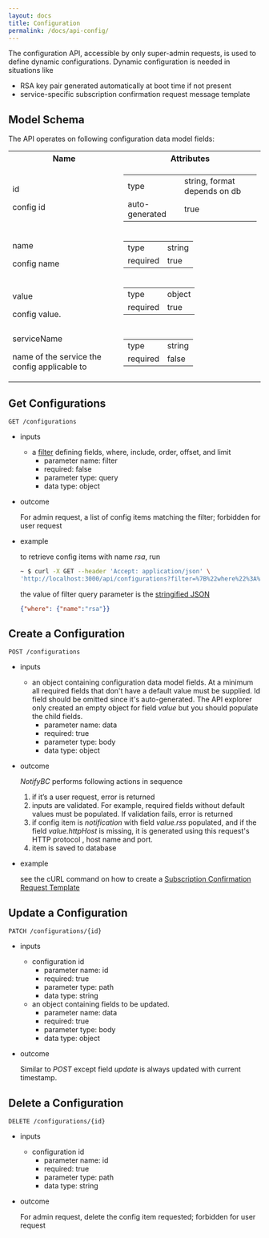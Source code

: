 ```yaml
---
layout: docs
title: Configuration
permalink: /docs/api-config/
---
```

The configuration API, accessible by only super-admin requests, is used to define dynamic configurations. Dynamic configuration is needed in situations like

* RSA key pair generated automatically at boot time if not present
* service-specific subscription confirmation request message template

## Model Schema
The API operates on following configuration data model fields: 
<table>
  <tr>
    <th>Name</th>
    <th>Attributes</th>
  </tr>
  <tr>
    <td>
      <p class="name">id</p>
      <p class="description">config id</p>
    </td>
    <td>
      <table>
        <tr><td>type</td><td>string, format depends on db</td></tr>
        <tr><td>auto-generated</td><td>true</td></tr>
      </table>
    </td>
  </tr>
  <tr>
    <td>
      <p class="name">name</p>
      <p class="description">config name</p>
    </td>
    <td>
      <table>
        <tr><td>type</td><td>string</td></tr>
        <tr><td>required</td><td>true</td></tr>
      </table>
    </td>
  </tr>
  <tr>
    <td>
      <p class="name">value</p>
      <div class="description">config value.
      </div>
    </td>
    <td>
      <table>
        <tr><td>type</td><td>object</td></tr>
        <tr><td>required</td><td>true</td></tr>
      </table>
    </td>
  </tr>
  <tr>
    <td>
      <p class="name">serviceName</p>
      <p class="description">name of the service the config applicable to</p>
    </td>
    <td>
      <table>
        <tr><td>type</td><td>string</td></tr>
        <tr><td>required</td><td>false</td></tr>
      </table>
    </td>
  </tr>
</table>

## Get Configurations
```
GET /configurations
```
* inputs 
  * a [filter](https://loopback.io/doc/en/lb3/Querying-data.html#filters) defining fields, where, include, order, offset, and limit
    * parameter name: filter
    * required: false
    * parameter type: query
    * data type: object
* outcome
  
  For admin request, a list of config items matching the filter; forbidden for user request

* example

  to retrieve config items with name *rsa*, run
  
  ```bash
  ~ $ curl -X GET --header 'Accept: application/json' \
  'http://localhost:3000/api/configurations?filter=%7B%22where%22%3A%20%7B%22name%22%3A%22rsa%22%7D%7D'
  ```
  the value of filter query parameter is the [stringified JSON](https://loopback.io/doc/en/lb3/Querying-data.html#using-stringified-json-in-rest-queries) 
  
  ```json
  {"where": {"name":"rsa"}}
  ```

## Create a Configuration
```
POST /configurations
```
* inputs 
  * an object containing configuration data model fields. At a minimum all required fields that don't have a default value must be supplied. Id field should be omitted since it's auto-generated. The API explorer only created an empty object for field *value* but you should populate the child fields.
    * parameter name: data
    * required: true
    * parameter type: body
    * data type: object
* outcome

  *NotifyBC* performs following actions in sequence
  
  1. if it’s a user request, error is returned
  2. inputs are validated. For example, required fields without default values must be populated. If validation fails, error is returned
  3. if config item is *notification* with field *value.rss* populated, and if the field *value.httpHost* is missing, it is generated using this request's HTTP protocol , host name and port.
  4. item is saved to database


* example
  
  see the cURL command on how to create a [Subscription Confirmation Request Template](../configuration/#subscription-confirmation-request-template)

## Update a Configuration
```
PATCH /configurations/{id}
```
* inputs 
  * configuration id
    * parameter name: id
    * required: true
    * parameter type: path
    * data type: string
  * an object containing fields to be updated. 
    * parameter name: data
    * required: true
    * parameter type: body
    * data type: object

* outcome
  
  Similar to *POST* except field *update* is always updated with current timestamp.


## Delete a Configuration
```
DELETE /configurations/{id}
```
* inputs 
  * configuration id
    * parameter name: id
    * required: true
    * parameter type: path
    * data type: string

* outcome
  
  For admin request, delete the config item requested; forbidden for user request

